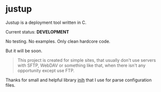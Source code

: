 # justup
Justup is a deployment tool written in C.

Current status: **DEVELOPMENT**

No testing. No examples.
Only clean hardcore code.


But it will be soon.


> This project is created for simple sites, that usually don't use servers with SFTP, WebDAV or something like that, when there isn't any opportunity except use FTP.

Thanks for small and helpful library [inih](https://github.com/benhoyt/inih) that I use for parse configuration files.
